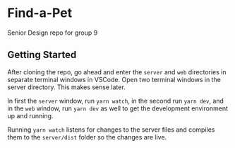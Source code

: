 # Find-a-Pet

Senior Design repo for group 9

## Getting Started

After cloning the repo, go ahead and enter the `server` and `web` directories in separate terminal windows in VSCode. Open two terminal windows in the server directory. This makes sense later.

In first the `server` window, run `yarn watch`, in the second run `yarn dev`, and in the `web` window, run `yarn dev` as well to get the development environment up and running.

Running `yarn watch` listens for changes to the server files and compiles them to the `server/dist` folder so the changes are live.

